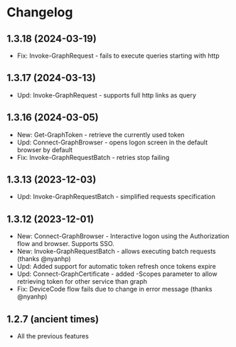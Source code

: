 ﻿# Changelog

## 1.3.18 (2024-03-19)

+ Fix: Invoke-GraphRequest - fails to execute queries starting with http

## 1.3.17 (2024-03-13)

+ Upd: Invoke-GraphRequest - supports full http links as query

## 1.3.16 (2024-03-05)

+ New: Get-GraphToken - retrieve the currently used token
+ Upd: Connect-GraphBrowser - opens logon screen in the default browser by default
+ Fix: Invoke-GraphRequestBatch - retries stop failing

## 1.3.13 (2023-12-03)

+ Upd: Invoke-GraphRequestBatch - simplified requests specification

## 1.3.12 (2023-12-01)

+ New: Connect-GraphBrowser - Interactive logon using the Authorization flow and browser. Supports SSO.
+ New: Invoke-GraphRequestBatch - allows executing batch requests (thanks @nyanhp)
+ Upd: Added support for automatic token refresh once tokens expire
+ Upd: Connect-GraphCertificate - added -Scopes parameter to allow retrieving token for other service than graph
+ Fix: DeviceCode flow fails due to change in error message (thanks @nyanhp)

## 1.2.7 (ancient times)

+ All the previous features

